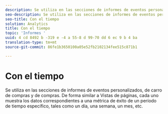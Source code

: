 ```yaml
---
description: Se utiliza en las secciones de informes de eventos personalizados, de carro de compras y de compras. De forma similar a Vistas de páginas, cada uno muestra los datos correspondientes a una métrica de éxito de un período de tiempo específico, tales como un día, una semana, un mes, etc.
seo-description: Se utiliza en las secciones de informes de eventos personalizados, de carro de compras y de compras. De forma similar a Vistas de páginas, cada uno muestra los datos correspondientes a una métrica de éxito de un período de tiempo específico, tales como un día, una semana, un mes, etc.
seo-title: Con el tiempo
solution: Analytics
title: Con el tiempo
topic: 'Informes '
uuid: 4 cd 8492 b -319 e -4 a 55-8 d 99-70 dd 6 ec 9 b 4 ba
translation-type: tm+mt
source-git-commit: 86fe1b3650100a05e52fb2102134fee515c871b1

---
```



# Con el tiempo

Se utiliza en las secciones de informes de eventos personalizados, de carro de compras y de compras. De forma similar a Vistas de páginas, cada uno muestra los datos correspondientes a una métrica de éxito de un período de tiempo específico, tales como un día, una semana, un mes, etc.


